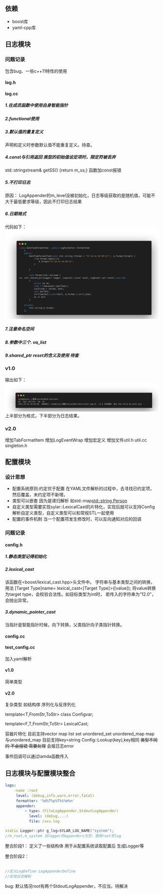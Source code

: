 ## 依赖
+ boost库
+ yaml-cpp库

## 日志模块
### 问题记录
包含bug、一些c++11特性的使用
#### log.h
#### log.cc
##### 1.在成员函数中使用自身智能指针
##### 2.functional使用
##### 3.默认值的重复定义
声明和定义时参数默认值不能重复定义。待查。
##### 4.const与引用返回  类型的初始值设定项时，限定符被丢弃
 std::stringstream& getSS() {return m_ss;}
 函数加const报错
##### 5.不打印日志
原因： LogAppender的m_level没被初始化，日志等级获取的是随机值，可能不大于最低要求等级，因此不打印日志结果
##### 6.日期格式
代码如下：
![](../imgs/log_timeformat.png)
##### 7.注意命名空间
##### 8.参数中三个.  va_list

##### 9.shared_ptr reset的含义及使用 待查

### v1.0
输出如下：
![](../imgs/log_v1.0_output.png)
上半部分为格式，下半部分为日志结果。
### v2.0
增加TabFormatItem
增加LogEventWrap
增加宏定义
增加文件util.h util.cc singleton.h

## 配置模块
### 设计思想
+ 配置系统原则:约定优于配置 在YAML文件解析的过程中，去寻找已约定项，然后覆盖，未约定项不新增。
+ 类型可以嵌套 因为是递归解析 如std::map<std::string,Person>
+ 自定义类型需要实现sylar::LexicalCast的片特化，实现后就可以支持Config解析自定义类型，自定义类型可以和常规STL一起使用
+ 配置的事件机制 当一个配置项发生修改时，可以反向通知对应的回调
### 问题记录
#### config.h
##### 1.静态类型记得初始化

##### 2.lexical_cast
该函数在<boost/lexical_cast.hpp>头文件中。
字符串与基本类型之间的转换，用法 [Target Type]name= lexical_cast<[Target Type]>([value]); 将value转换为target type，会校验合法性。如目标类型为int时，
若传入的字符串为“12.0"，会抛出异常。
##### 3.dynamic_pointer_cast
当指针是智能指针时候，向下转换，父类指针向子类指针转换。
#### config.cc
#### test_config.cc
加入yaml解析

#### v1.0
简单类型

#### v2.0
复杂类型 如结构体
序列化与反序列化

template<T,FromStr,ToStr>
class Configvar;

template<F,T,FromStr,ToStr>
LexicalCast;

容器片特化 目前支持vector map list set unordered_set unordered_map
map与unordered_map 目前支持key=string
Config::Lookup(key),key相同
~~类型不同的 不会报错 需要处理~~ 会报日志error

事件回调可以通过lamda函数传入


## 日志模块与配置模块整合
```yaml
logs:
    -name :root
     level: (debug,info,warn,error,fatal)
     formatter: '%d%T%p%T%t%m%n'
     appender:
         - type: (FileLogAppender,StdoutLogAppender)
           level: (debug,...)
           file: /xxx.log

```

```cpp
static Logger::ptr g_log=SYLAR_LOG_NAME("system");
//m_root,m_system 当logger的appenders为空，使用root写log


```


整合阶段1：
定义了一些结构体 用于从配置系统读取配置后 生成Logger等

整合阶段2：
```cpp

//定义LogDefine LogAppenderDefine
//实现日志解析

```
bug:
默认情况root有两个StdoutLogAppender，不应当，待解决


